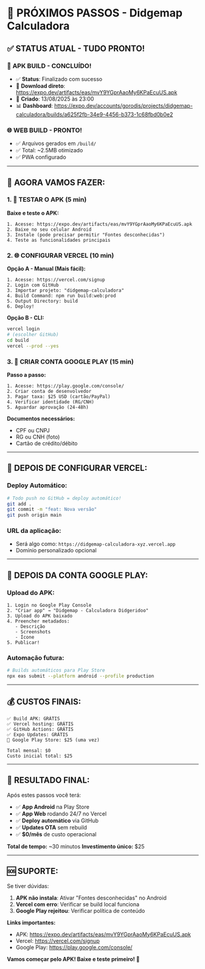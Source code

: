 # 🚀 PRÓXIMOS PASSOS - Didgemap Calculadora

## ✅ **STATUS ATUAL - TUDO PRONTO!**

### 📱 **APK BUILD - CONCLUÍDO!**
- ✅ **Status**: Finalizado com sucesso
- 🔗 **Download direto**: https://expo.dev/artifacts/eas/mvY9YGprAaoMy6KPaEcuUS.apk
- 📅 **Criado**: 13/08/2025 às 23:00
- 📊 **Dashboard**: https://expo.dev/accounts/gorodis/projects/didgemap-calculadora/builds/a625f2fb-34e9-4456-b373-1c68fbd0b0e2

### 🌐 **WEB BUILD - PRONTO!**
- ✅ Arquivos gerados em `/build/`
- ✅ Total: ~2.5MB otimizado
- ✅ PWA configurado

---

## 🎯 **AGORA VAMOS FAZER:**

### **1. 📱 TESTAR O APK (5 min)**

**Baixe e teste o APK:**
```
1. Acesse: https://expo.dev/artifacts/eas/mvY9YGprAaoMy6KPaEcuUS.apk
2. Baixe no seu celular Android
3. Instale (pode precisar permitir "Fontes desconhecidas")
4. Teste as funcionalidades principais
```

### **2. 🌐 CONFIGURAR VERCEL (10 min)**

**Opção A - Manual (Mais fácil):**
```
1. Acesse: https://vercel.com/signup
2. Login com GitHub
3. Importar projeto: "didgemap-calculadora" 
4. Build Command: npm run build:web:prod
5. Output Directory: build
6. Deploy!
```

**Opção B - CLI:**
```bash
vercel login
# (escolher GitHub)
cd build
vercel --prod --yes
```

### **3. 🏪 CRIAR CONTA GOOGLE PLAY (15 min)**

**Passo a passo:**
```
1. Acesse: https://play.google.com/console/
2. Criar conta de desenvolvedor
3. Pagar taxa: $25 USD (cartão/PayPal)
4. Verificar identidade (RG/CNH)
5. Aguardar aprovação (24-48h)
```

**Documentos necessários:**
- CPF ou CNPJ
- RG ou CNH (foto)
- Cartão de crédito/débito

---

## 🚀 **DEPOIS DE CONFIGURAR VERCEL:**

### **Deploy Automático:**
```bash
# Todo push no GitHub = deploy automático!
git add .
git commit -m "feat: Nova versão"
git push origin main
```

### **URL da aplicação:**
- Será algo como: `https://didgemap-calculadora-xyz.vercel.app`
- Domínio personalizado opcional

---

## 📱 **DEPOIS DA CONTA GOOGLE PLAY:**

### **Upload do APK:**
```
1. Login no Google Play Console
2. "Criar app" → "Didgemap - Calculadora Didgeridoo"  
3. Upload do APK baixado
4. Preencher metadados:
   - Descrição
   - Screenshots
   - Ícone
5. Publicar!
```

### **Automação futura:**
```bash
# Builds automáticos para Play Store
npx eas submit --platform android --profile production
```

---

## 💰 **CUSTOS FINAIS:**

```
✅ Build APK: GRÁTIS
✅ Vercel hosting: GRÁTIS  
✅ GitHub Actions: GRÁTIS
✅ Expo Updates: GRÁTIS
🏪 Google Play Store: $25 (uma vez)

Total mensal: $0
Custo inicial total: $25
```

---

## 🎉 **RESULTADO FINAL:**

Após estes passos você terá:
- ✅ **App Android** na Play Store
- ✅ **App Web** rodando 24/7 no Vercel
- ✅ **Deploy automático** via GitHub
- ✅ **Updates OTA** sem rebuild
- ✅ **$0/mês** de custo operacional

**Total de tempo:** ~30 minutos
**Investimento único:** $25

---

## 🆘 **SUPORTE:**

Se tiver dúvidas:
1. **APK não instala**: Ativar "Fontes desconhecidas" no Android
2. **Vercel com erro**: Verificar se build local funciona
3. **Google Play rejeitou**: Verificar política de conteúdo

**Links importantes:**
- APK: https://expo.dev/artifacts/eas/mvY9YGprAaoMy6KPaEcuUS.apk  
- Vercel: https://vercel.com/signup
- Google Play: https://play.google.com/console/

**Vamos começar pelo APK! Baixe e teste primeiro! 📱**